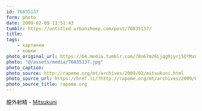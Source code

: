 ```yaml
---
id: 76835137
form: photo
date: 2009-02-09 11:51:43
tumblr: https://untitled.urbansheep.com/post/76835137/
title:
tags:
    - картинки
    - кошки
photo_original_url: https://64.media.tumblr.com/78n67m26Ljqg9jyrj5QYMxCKo1_1280.jpg
photo: "@/assets/media/76835137.jpg"
photo_caption:
photo_source: http://rapeme.org/mt/archives/2009/02/mitsukuni.html
photo_source_url: https://href.li/?http://rapeme.org/mt/archives/2009/02/mitsukuni.html
photo_source_title: rapeme.org
---
```


<p>膣外射精 - <a href="http://rapeme.org/mt/archives/2009/02/mitsukuni.html">Mitsukuni</a></p>
